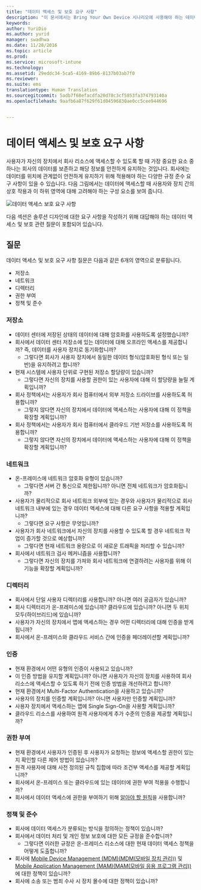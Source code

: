 ```yaml
---
title: "데이터 액세스 및 보호 요구 사항"
description: "이 문서에서는 Bring Your Own Device 시나리오에 사용해야 하는 데이터 액세스 및 보호에 대한 다양한 일반적인 요구 사항을 제공합니다."
keywords: 
author: YuriDio
ms.author: yurid
manager: swadhwa
ms.date: 11/28/2016
ms.topic: article
ms.prod: 
ms.service: microsoft-intune
ms.technology: 
ms.assetid: 29eddc34-5ca5-4169-89b6-8137b03ab7f0
ms.reviewer: 
ms.suite: ems
translationtype: Human Translation
ms.sourcegitcommit: 5adb7f68efacdfa20d78c3cf5853fa374793140a
ms.openlocfilehash: 9aafb6a87f629f61d04596830ae0cc5cee944696


---
```


# <a name="data-access-and-protection-requirements"></a>데이터 액세스 및 보호 요구 사항

사용자가 자신의 장치에서 회사 리소스에 액세스할 수 있도록 할 때 가장 중요한 요소 중 하나는 회사의 데이터를 보존하고 해당 정보를 안전하게 유지하는 것입니다. 회사에는 데이터를 위치에 관계없이 안전하게 유지하기 위해 적용해야 하는 다양한 규정 준수 요구 사항이 있을 수 있습니다. 다음 그림에서는 데이터에 액세스할 때 사용자와 장치 간의 상호 작용과 이 하위 영역에 대해 고려해야 하는 구성 요소를 보여 줍니다.

![데이터 액세스 보호 요구 사항](./media/BYOD_Figure3.png)

다음 섹션은 솔루션 디자인에 대한 요구 사항을 작성하기 위해 대답해야 하는 데이터 액세스 및 보호 관련 질문이 포함되어 있습니다.

## <a name="questions-to-ask"></a>질문

데이터 액세스 및 보호 요구 사항 질문은 다음과 같은 6개의 영역으로 분류됩니다.

- 저장소
- 네트워크
- 디렉터리
- 권한 부여
- 정책 및 준수

### <a name="storage"></a>저장소

- 데이터 센터에 저장된 상태의 데이터에 대해 암호화를 사용하도록 설정했습니까?
- 회사에서 데이터 센터 저장소에 있는 데이터에 대해 오프라인 액세스를 제공합니까? 즉, 데이터를 사용자 장치로 동기화합니까?
    - 그렇다면 회사가 사용자 장치에서 동일한 데이터 형식(암호화된 형식 또는 일반)을 유지하려고 합니까?
- 현재 시스템에 사용자 단위로 구현된 저장소 할당량이 있습니까?
    - 그렇다면 자신의 장치를 사용할 권한이 있는 사용자에 대해 이 할당량을 늘릴 계획입니까?
- 회사 정책에서는 사용자가 회사 컴퓨터에서 외부 저장소 드라이브를 사용하도록 허용합니까?
    - 그렇지 않다면 자신의 장치에서 데이터에 액세스하는 사용자에 대해 이 정책을 확장할 계획입니까?
- 회사 정책에서는 사용자가 회사 컴퓨터에서 클라우드 기반 저장소를 사용하도록 허용합니까?
    - 그렇지 않다면 자신의 장치에서 데이터에 액세스하는 사용자에 대해 이 정책을 확장할 계획입니까?

### <a name="network"></a>네트워크

- 온-프레미스에 네트워크 암호화 유형이 있습니까?
    - 그렇다면 서버 간 통신으로 제한됩니까? 아니면 전체 네트워크가 암호화됩니까?
- 사용자가 물리적으로 회사 네트워크 외부에 있는 경우와 사용자가 물리적으로 회사 네트워크 내부에 있는 경우 데이터 액세스에 대해 다른 요구 사항을 적용할 계획입니까?
    - 그렇다면 요구 사항은 무엇입니까?
- 사용자가 회사 네트워크에서 자신의 장치를 사용할 수 있도록 할 경우 네트워크 작업이 증가할 것으로 예상합니까?
    - 그렇다면 현재 네트워크 용량으로 이 새로운 트래픽을 처리할 수 있습니까?
- 회사에서 네트워크 검사 메커니즘을 사용합니까?
    - 그렇다면 자신의 장치를 가져와 회사 네트워크에 연결하려는 사용자를 위해 이 기능을 확장할 계획입니까?

### <a name="directory"></a>디렉터리

- 회사에서 단일 사용자 디렉터리를 사용합니까? 아니면 여러 공급자가 있습니까?
- 회사 디렉터리가 온-프레미스에 있습니까? 클라우드에 있습니까? 아니면 두 위치 모두(하이브리드)에 있습니까?
- 사용자가 자신의 장치에서 앱에 액세스하는 경우 어떤 디렉터리에 대해 인증을 받게 됩니까?
- 회사에서 온-프레미스와 클라우드 서비스 간에 인증을 페더레이션할 계획입니까?

### <a name="authentication"></a>인증

- 현재 환경에서 어떤 유형의 인증이 사용되고 있습니까?
- 이 인증 방법을 유지할 계획입니까? 아니면 사용자가 자신의 장치를 사용하여 회사 리소스에 액세스할 수 있도록 하기 전에 인증 방법을 개선하려고 합니까?
- 현재 환경에서 Multi-Factor Authentication을 사용하고 있습니까?
- 사용자의 장치를 인증할 계획입니까? 아니면 사용자만 인증할 계획입니까?
- 사용자 장치에서 액세스하는 앱에 Single Sign-On을 사용할 계획입니까?
- 클라우드 리소스를 사용하여 원격 사용자에게 추가 수준의 인증을 제공할 계획입니까?

### <a name="authorization"></a>권한 부여

- 현재 환경에서 사용자가 인증된 후 사용자가 요청하는 정보에 액세스할 권한이 있는지 확인할 다른 제어 방법이 있습니까?
- 원격 사용자에 대해 사전 정의된 규칙 집합에 따라 조건부 액세스를 제공할 계획입니까?
- 회사에서 온-프레미스 또는 클라우드에 있는 데이터에 권한 부여 적용을 수행합니까?
- 회사에서 데이터 액세스에 권한을 부여하기 위해 [알아야 할 원칙](http://en.wikipedia.org/wiki/Need_to_know)을 사용합니까?

### <a name="policy-and-compliance"></a>정책 및 준수

- 회사에 데이터 액세스가 분류되는 방식을 정의하는 정책이 있습니까?
- 회사에서 데이터 처리 및 개인 정보 보호에 대한 모든 규정을 준수합니까?
    - 그렇다면 이러한 규정은 온-프레미스 리소스에 대한 현재 데이터 액세스 정책을 어떻게 도출합니까?
- 회사에 [Mobile Device Management (MDM)(MDM(모바일 장치 관리))](mdm-design-considerations-guide.md) 및 [Mobile Application Management (MAM)(MAM(모바일 응용 프로그램 관리))](https://blogs.technet.microsoft.com/cbernier/2016/01/05/microsoft-intune-mobile-application-management-mam-standalone/)에 대한 정책이 있습니까?
- 회사에 소송 또는 범죄 수사 시 장치 몰수에 대한 정책이 있습니까?



<!--HONumber=Nov16_HO4-->


